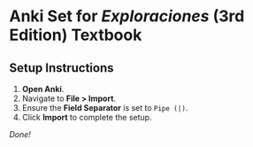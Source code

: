 # Anki Set for *Exploraciones* (3rd Edition) Textbook

## Setup Instructions

1. **Open Anki**.
2. Navigate to **File > Import**.
3. Ensure the **Field Separator** is set to `Pipe (|)`.
4. Click **Import** to complete the setup.

*Done!*
